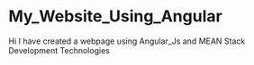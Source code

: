 # My_Website_Using_Angular
Hi I have created a  webpage using Angular_Js and MEAN Stack Development Technologies
